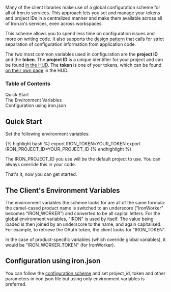 <p>Many of the client libraries make use of a global configuration scheme for all of Iron.io services. This approach lets you set and manage your tokens and project IDs in a centralized manner and make them available across all of Iron.io's services, even across workspaces.</p>

<p>This scheme allows you to spend less time on configuration issues and more on writing code. It also supports the <a href="http://www.12factor.net/config" title="The Twelve Factor App" target="_blank">design pattern</a> that calls for strict separation of configuration information from application code.</p>

<p>The two most common variables used in configuration are the <strong>project ID</strong> and the <strong>token</strong>. The <strong>project ID</strong> is a unique identifier for your project and can be found <a href="https://hud-e.iron.io">in the HUD</a>. The <strong>token</strong> is one of your tokens, which can be found <a href="https://hud-e.iron.io/tokens">on their own page</a> in the HUD.</p>

<section id="toc">
  <h3>Table of Contents</h3>
  <ul>
    <li><a href="#quick_start">Quick Start</a></li>
    <li><a href="#the_environment_variables">The Environment Variables</a></li>
    <li><a href="#using_iron_json">Configuration using iron.json</a></li>
  </ul>
</section>



<h2 id="quick_start">Quick Start</h2>

<p>Set the following environment variables:</p>

{% highlight bash %}
export IRON_TOKEN=YOUR_TOKEN
export IRON_PROJECT_ID=YOUR_PROJECT_ID
{% endhighlight %}

<p>The <span class="fixed-width">IRON_PROJECT_ID</span> you use will be the default project to use. You can always override this in your code.</p>
<p>That's it, now you can get started.</p>

<h2 id="the_environment_variables">The Client's Environment Variables</h2>

<p>The environment variables the scheme looks for are all of the same formula: the camel-cased product name is switched to an underscore ("IronWorker" becomes "IRON_WORKER") and converted to be all capital letters. For the global environment variables, "IRON" is used by itself. The value being loaded is then joined by an underscore to the name, and again capitalised. For example, to retrieve the OAuth token, the client looks for "IRON_TOKEN".</p>

<p>In the case of product-specific variables (which override global variables), it would be "IRON_WORKER_TOKEN" (for IronWorker).</p>

<h2 id="using_iron_json">Configuration using iron.json</h2>

You can follow the <a href="/worker/reference/configuration-iron-json/index.html">configuration scheme</a> and set project_id, token and other parameters in iron.json file but using only environment variables is preferred.

